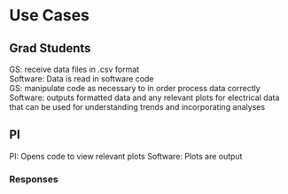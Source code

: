# Use Cases

## Grad Students 

GS: receive data files in .csv format  
Software: Data is read in software code  
GS: manipulate code as necessary to in order process data correctly  
Software: outputs formatted data and any relevant plots for electrical data that can be used for understanding trends and incorporating analyses  

## PI 
PI: Opens code to view relevant plots
Software: Plots are output

### Responses
